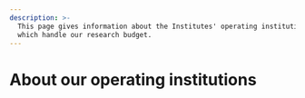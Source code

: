 ```yaml
---
description: >-
  This page gives information about the Institutes' operating institutions,
  which handle our research budget.
---
```


# About our operating institutions

